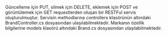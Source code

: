Güncelleme için PUT, silmek için DELETE, eklemek için POST ve görüntülemek için GET requestlerden oluşan bir RESTFul servis oluşturulmuştur. Servisin methodlarına controllers klasörünün
altındaki BrandController.cs dosyasından ulaşılabilmektedir. Markanın özellik bilgilerine models klasörü altındaki Brand.cs dosyasından ulaşılabilmektedir.

